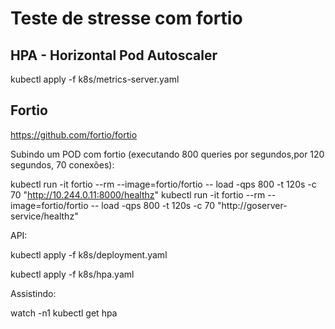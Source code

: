 # Teste de stresse com fortio

## HPA - Horizontal Pod Autoscaler

kubectl apply -f k8s/metrics-server.yaml



## Fortio
https://github.com/fortio/fortio

Subindo um POD com fortio (executando 800 queries por segundos,por 120 segundos, 70 conexões): 

kubectl run -it fortio --rm --image=fortio/fortio -- load -qps 800 -t 120s -c 70 "http://10.244.0.11:8000/healthz"
kubectl run -it fortio --rm --image=fortio/fortio -- load -qps 800 -t 120s -c 70 "http://goserver-service/healthz"



API: 

kubectl apply -f k8s/deployment.yaml

kubectl apply -f k8s/hpa.yaml



Assistindo: 

watch -n1 kubectl get hpa
